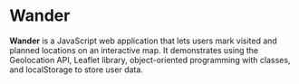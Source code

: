 # Wander

**Wander** is a JavaScript web application that lets users mark visited and planned locations on an interactive map. It demonstrates using the Geolocation API, Leaflet library, object-oriented programming with classes, and localStorage to store user data.
